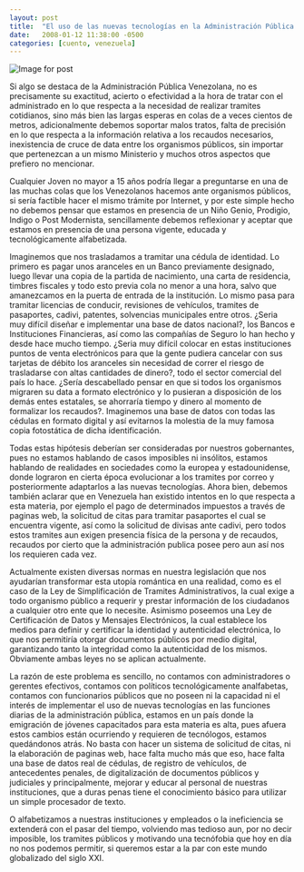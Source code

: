 ```yaml
---
layout: post
title:  "El uso de las nuevas tecnologías en la Administración Pública."
date:   2008-01-12 11:38:00 -0500
categories: [cuento, venezuela]
---
```


![Image for post](https://miro.medium.com/max/1024/1*Q3AFR60xwx78HKhcgJ5RAA.jpeg)

Si algo se destaca de la Administración Pública Venezolana, no es precisamente su exactitud, acierto o efectividad a la hora de tratar con el administrado en lo que respecta a la necesidad de realizar tramites cotidianos, sino más bien las largas esperas en colas de a veces cientos de metros, adicionalmente debemos soportar malos tratos, falta de precisión en lo que respecta a la información relativa a los recaudos necesarios, inexistencia de cruce de data entre los organismos públicos, sin importar que pertenezcan a un mismo Ministerio y muchos otros aspectos que prefiero no mencionar.

Cualquier Joven no mayor a 15 años podría llegar a preguntarse en una de las muchas colas que los Venezolanos hacemos ante organismos públicos, si sería factible hacer el mismo trámite por Internet, y por este simple hecho no debemos pensar que estamos en presencia de un Niño Genio, Prodigio, Indigo o Post Modernista, sencillamente debemos reflexionar y aceptar que estamos en presencia de una persona vigente, educada y tecnológicamente alfabetizada.

Imaginemos que nos trasladamos a tramitar una cédula de identidad. Lo primero es pagar unos aranceles en un Banco previamente designado, luego llevar una copia de la partida de nacimiento, una carta de residencia, timbres fiscales y todo esto previa cola no menor a una hora, salvo que amanezcamos en la puerta de entrada de la institución. Lo mismo pasa para tramitar licencias de conducir, revisiones de vehículos, tramites de pasaportes, cadivi, patentes, solvencias municipales entre otros. ¿Seria muy difícil diseñar e implementar una base de datos nacional?, los Bancos e Instituciones Financieras, así como las compañías de Seguro lo han hecho y desde hace mucho tiempo. ¿Seria muy difícil colocar en estas instituciones puntos de venta electrónicos para que la gente pudiera cancelar con sus tarjetas de débito los aranceles sin necesidad de correr el riesgo de trasladarse con altas cantidades de dinero?, todo el sector comercial del país lo hace. ¿Sería descabellado pensar en que si todos los organismos migraren su data a formato electrónico y lo pusieran a disposición de los demás entes estatales, se ahorraría tiempo y dinero al momento de formalizar los recaudos?. Imaginemos una base de datos con todas las cédulas en formato digital y así evitarnos la molestia de la muy famosa copia fotostática de dicha identificación.

Todas estas hipótesis deberían ser consideradas por nuestros gobernantes, pues no estamos hablando de casos imposibles ni insólitos, estamos hablando de realidades en sociedades como la europea y estadounidense, donde lograron en cierta época evolucionar a los tramites por correo y posteriormente adaptarlos a las nuevas tecnologías. Ahora bien, debemos también aclarar que en Venezuela han existido intentos en lo que respecta a esta materia, por ejemplo el pago de determinados impuestos a través de paginas web, la solicitud de citas para tramitar pasaportes el cual se encuentra vigente, así como la solicitud de divisas ante cadivi, pero todos estos tramites aun exigen presencia física de la persona y de recaudos, recaudos por cierto que la administración publica posee pero aun así nos los requieren cada vez.

Actualmente existen diversas normas en nuestra legislación que nos ayudarían transformar esta utopía romántica en una realidad, como es el caso de la Ley de Simplificación de Tramites Administrativos, la cual exige a todo organismo público a requerir y prestar información de los ciudadanos a cualquier otro ente que lo necesite. Asimismo poseemos una Ley de Certificación de Datos y Mensajes Electrónicos, la cual establece los medios para definir y certificar la identidad y autenticidad electrónica, lo que nos permitiría otorgar documentos públicos por medio digital, garantizando tanto la integridad como la autenticidad de los mismos. Obviamente ambas leyes no se aplican actualmente.

La razón de este problema es sencillo, no contamos con administradores o gerentes efectivos, contamos con políticos tecnológicamente analfabetas, contamos con funcionarios públicos que no poseen ni la capacidad ni el interés de implementar el uso de nuevas tecnologías en las funciones diarias de la administración pública, estamos en un país donde la emigración de jóvenes capacitados para esta materia es alta, pues afuera estos cambios están ocurriendo y requieren de tecnólogos, estamos quedándonos atrás. No basta con hacer un sistema de solicitud de citas, ni la elaboración de paginas web, hace falta mucho más que eso, hace falta una base de datos real de cédulas, de registro de vehículos, de antecedentes penales, de digitalización de documentos públicos y judiciales y principalmente, mejorar y educar al personal de nuestras instituciones, que a duras penas tiene el conocimiento básico para utilizar un simple procesador de texto.

O alfabetizamos a nuestras instituciones y empleados o la ineficiencia se extenderá con el pasar del tiempo, volviendo mas tedioso aun, por no decir imposible, los tramites públicos y motivando una tecnófobia que hoy en día no nos podemos permitir, si queremos estar a la par con este mundo globalizado del siglo XXI.